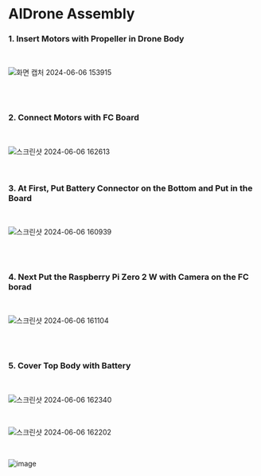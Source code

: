 # AIDrone Assembly

### 1. Insert Motors with Propeller in Drone Body 

<br/>

![화면 캡처 2024-06-06 153915](https://github.com/irbrain/AIDrone/assets/122161666/0b12acce-e264-49c1-9323-b3e1c81d0a19)

<br/><br/>

### 2. Connect Motors with FC Board 

<br/>

![스크린샷 2024-06-06 162613](https://github.com/irbrain/AIDrone/assets/122161666/e0f1e18f-a964-4cb2-bf82-505a2ec6d3e3)

<br/>

### 3. At First,  Put Battery Connector on the Bottom and Put in the Board

<br/>

![스크린샷 2024-06-06 160939](https://github.com/irbrain/AIDrone/assets/122161666/cff80b9a-cbcd-47d7-acd6-7044d522db76)

<br/><br/>

### 4. Next Put the Raspberry Pi Zero 2 W with Camera on the FC borad

<br/>

![스크린샷 2024-06-06 161104](https://github.com/irbrain/AIDrone/assets/122161666/9fc3047a-3c22-4aa0-9f4c-09ad92976dd3)

<br/><br/>

### 5. Cover Top Body with Battery

<br/>

![스크린샷 2024-06-06 162340](https://github.com/irbrain/AIDrone/assets/122161666/3b6a7763-8778-4e0d-9e11-5b911d69860d)

<br/> 

![스크린샷 2024-06-06 162202](https://github.com/irbrain/AIDrone/assets/122161666/1aa4401d-37b5-4a20-a894-8ec949b2b144)

<br/>

![image](https://github.com/user-attachments/assets/573b88a6-1286-4bd9-8643-2f95d6eabd56)

 










